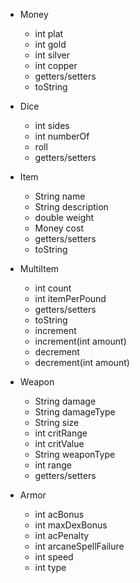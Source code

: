 + Money
  - int plat
  - int gold
  - int silver
  - int copper
  
  + getters/setters
  + toString

+ Dice
  - int sides
  - int numberOf
  
  + roll
  + getters/setters

+ Item
  - String name
  - String description
  - double weight
  - Money cost

  + getters/setters
  + toString

+ MultiItem
  - int count
  - int itemPerPound
  
  + getters/setters
  + toString
  + increment
  + increment(int amount)
  + decrement
  + decrement(int amount)
 
+ Weapon
  - String damage
  - String damageType
  - String size
  - int critRange
  - int critValue
  - String weaponType
  - int range
  
  + getters/setters
  
+ Armor
  - int acBonus
  - int maxDexBonus
  - int acPenalty
  - int arcaneSpellFailure
  - int speed
  - int type